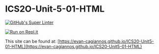 # ICS2O-Unit-5-01-HTML 

[![GitHub's Super Linter](https://github.com/evan-cagiannos/ICS20-Unit5-01-HTML/workflows/GitHub's%20Super%20Linter/badge.svg)](https://github.com/evan-cagiannos/ICS20-Unit5-01-HTML/actions)

[![Run on Repl.it](https://repl.it/badge/github/evan-cagiannos/ICS20-Unit5-01-HTML)](https://repl.it/github/evan-cagiannos/ICS20-Unit5-01-HTML)

This site can be found at: [https://evan-cagiannos.github.io/ICS20-Unit5-01-HTML](https://evan-cagiannos.github.io/ICS20-Unit5-01-HTML)
